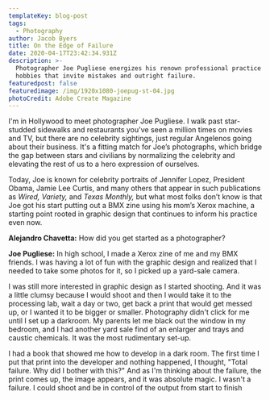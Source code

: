 ```yaml
---
templateKey: blog-post
tags:
  - Photography
author: Jacob Byers
title: On the Edge of Failure
date: 2020-04-17T23:42:34.931Z
description: >-
  Photographer Joe Pugliese energizes his renown professional practice with
  hobbies that invite mistakes and outright failure. 
featuredpost: false
featuredimage: /img/1920x1080-joepug-st-04.jpg
photoCredit: Adobe Create Magazine
---
```

I'm in Hollywood to meet photographer Joe Pugliese. I walk past star-studded sidewalks and restaurants you've seen a million times on movies and TV, but there are no celebrity sightings, just regular Angelenos going about their business. It's a fitting match for Joe’s photographs, which bridge the gap between stars and civilians by normalizing the celebrity and elevating the rest of us to a hero expression of ourselves.

Today, Joe is known for celebrity portraits of Jennifer Lopez, President Obama, Jamie Lee Curtis, and many others that appear in such publications as *Wired, Variety,* and *Texas Monthly,* but what most folks don’t know is that Joe got his start putting out a BMX zine using his mom’s Xerox machine, a starting point rooted in graphic design that continues to inform his practice even now.

**Alejandro Chavetta:** How did you get started as a photographer?

**Joe Pugliese:** In high school, I made a Xerox zine of me and my BMX friends. I was having a lot of fun with the graphic design and realized that I needed to take some photos for it, so I picked up a yard-sale camera.

I was still more interested in graphic design as I started shooting. And it was a little clumsy because I would shoot and then I would take it to the processing lab, wait a day or two, get back a print that would get messed up, or I wanted it to be bigger or smaller. Photography didn't click for me until I set up a darkroom. My parents let me black out the window in my bedroom, and I had another yard sale find of an enlarger and trays and caustic chemicals. It was the most rudimentary set-up.

I had a book that showed me how to develop in a dark room. The first time I put that print into the developer and nothing happened, I thought, "Total failure. Why did I bother with this?" And as I'm thinking about the failure, the print comes up, the image appears, and it was absolute magic. I wasn't a failure. I could shoot and be in control of the output from start to finish